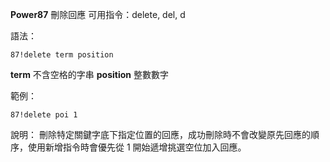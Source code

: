 **Power87** 刪除回應
可用指令：delete, del, d

語法：
```
87!delete term position
```
__term__ 不含空格的字串
__position__ 整數數字

範例：
```
87!delete poi 1
```
說明：
刪除特定關鍵字底下指定位置的回應，成功刪除時不會改變原先回應的順序，使用新增指令時會優先從 1 開始遞增挑選空位加入回應。
